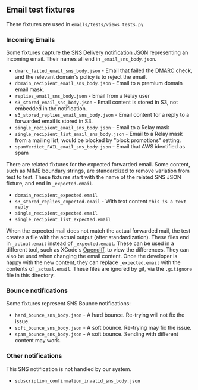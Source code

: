 ## Email test fixtures

These fixtures are used in `emails/tests/views_tests.py`

### Incoming Emails

Some fixtures capture the [SNS][] Delivery [notification JSON][] representing an
incoming email. Their names all end in `_email_sns_body.json`.

- `dmarc_failed_email_sns_body.json` - Email that failed the [DMARC][] check,
  and the relevant domain's policy is to reject the email.
- `domain_recipient_email_sns_body.json` - Email to a premium domain email mask.
- `replies_email_sns_body.json` - Email from a Relay user
- `s3_stored_email_sns_body.json` - Email content is stored in S3, not embedded in the
  notification.
- `s3_stored_replies_email_sns_body.json` - Email content for a reply to a forwarded
  email is stored in S3.
- `single_recipient_email_sns_body.json` - Email to a Relay mask
- `single_recipient_list_email_sns_body.json` - Email to a Relay mask from a mailing
  list, would be blocked by "block promotions" setting.
- `spamVerdict_FAIL_email_sns_body.json` - Email that AWS identified as spam

[notification JSON]: https://docs.aws.amazon.com/ses/latest/dg/notification-contents.html
[DMARC]: https://en.wikipedia.org/wiki/DMARC
[SNS]: https://aws.amazon.com/sns/

There are related fixtures for the expected forwarded email. Some content, such as MIME
boundary strings, are standardized to remove variation from test to test. These
fixtures start with the name of the related SNS JSON fixture, and end in
`_expected.email`.

- `domain_recipient_expected.email`
- `s3_stored_replies_expected.email` - With text content `this is a text reply`
- `single_recipient_expected.email`
- `single_recipient_list_expected.email`

When the expected mail does not match the actual forwarded mail, the test creates a file
with the actual output (after standardization). These files end in `_actual.email`
instead of `_expected.email`. These can be used in a different tool, such as XCode's
[Opendiff][], to view the differences. They can also be used when changing the email
content. Once the developer is happy with the new content, they can replace
`_expected.email` with the contents of `_actual.email`. These files are ignored by git,
via the `.gitignore` file in this directory.

[Opendiff]: https://keith.github.io/xcode-man-pages/opendiff.1.html

### Bounce notifications

Some fixtures represent SNS Bounce notifications:

- `hard_bounce_sns_body.json` - A hard bounce. Re-trying will not fix the issue.
- `soft_bounce_sns_body.json` - A soft bounce. Re-trying may fix the issue.
- `spam_bounce_sns_body.json` - A soft bounce. Sending with different content may work.

### Other notifications

This SNS notification is not handled by our system.

- `subscription_confirmation_invalid_sns_body.json`
